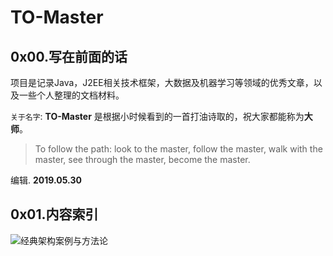 # TO-Master

## 0x00.写在前面的话

项目是记录Java，J2EE相关技术框架，大数据及机器学习等领域的优秀文章，以及一些个人整理的文档材料。

`关于名字`: **TO-Master** 是根据小时候看到的一首打油诗取的，祝大家都能称为**大师**。

> To follow the path: look to the master, follow the master, walk with the master, see through the master, become the master.

编辑. **2019.05.30**

## 0x01.内容索引 

![经典架构案例与方法论](./经典架构案例与方法论)
